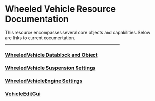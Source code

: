 <h1>Wheeled Vehicle Resource Documentation</h1>
<p>This resource encompasses several core objects and capabilities. Below are links to current documentation.</p>
<hr width=75%>
<h3><a href="./WheeledVehicleData.md">WheeledVehicle Datablock and Object</a></h3>
<h3><a href="./WheeledVehicleSuspension.md">WheeledVehicle Suspension Settings</a></h3>
<h3><a href="./WheeledVehicleEngine.md">WheeledVehicleEngine Settings</a></h3>
<h3><a href="./VehicleEditGui.md">VehicleEditGui</a></h3>